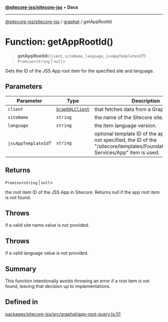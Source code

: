[**@sitecore-jss/sitecore-jss**](../../README.md) • **Docs**

***

[@sitecore-jss/sitecore-jss](../../README.md) / [graphql](../README.md) / getAppRootId

# Function: getAppRootId()

> **getAppRootId**(`client`, `siteName`, `language`, `jssAppTemplateId`?): `Promise`\<`string` \| `null`\>

Gets the ID of the JSS App root item for the specified site and language.

## Parameters

| Parameter | Type | Description |
| ------ | ------ | ------ |
| `client` | [`GraphQLClient`](../../index/interfaces/GraphQLClient.md) | that fetches data from a GraphQL endpoint. |
| `siteName` | `string` | the name of the Sitecore site. |
| `language` | `string` | the item language version. |
| `jssAppTemplateId`? | `string` | optional template ID of the app root item. If not specified, the ID of the "/sitecore/templates/Foundation/JavaScript Services/App" item is used. |

## Returns

`Promise`\<`string` \| `null`\>

the root item ID of the JSS App in Sitecore. Returns null if the app root item is not found.

## Throws

if a valid site name value is not provided.

## Throws

if a valid language value is not provided.

## Summary

This function intentionally avoids throwing an error if a root item is not found,
leaving that decision up to implementations.

## Defined in

[packages/sitecore-jss/src/graphql/app-root-query.ts:51](https://github.com/Sitecore/jss/blob/f0f6e64d75797af01d12051025c04b2b5c3ecf36/packages/sitecore-jss/src/graphql/app-root-query.ts#L51)
